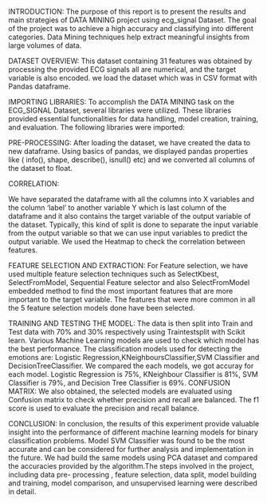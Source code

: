 INTRODUCTION:
The purpose of this report is to present the results and main strategies of DATA MINING project using ecg_signal Dataset. The goal of the project was to achieve a high accuracy and classifying into different categories. Data Mining techniques help extract meaningful insights from large volumes of data.

DATASET OVERVIEW:
This dataset containing 31 features was obtained by processing the provided ECG signals all are numerical, and the target variable is also encoded. we load the dataset which was in CSV format with Pandas dataframe.


IMPORTING LIBRARIES:
To accomplish the DATA MINING task on the ECG_SIGNAL Dataset, several libraries were utilized. These libraries provided essential functionalities for data handling, model creation, training, and evaluation. The following libraries were imported:

PRE-PROCESSING:
After loading the dataset, we have created the data to new dataframe. Using basics of pandas, we displayed pandas properties like ( info(), shape, describe(), isnull() etc) and we converted all columns of the dataset to float.


CORRELATION:
   
We have separated the dataframe with all the columns into X variables and the column ‘label’ to another variable Y which is last column of the dataframe and it also contains the target variable of the output variable of the dataset. Typically, this kind of split is done to separate the input variable from the output variable so that we can use input variables to predict the output variable. We used the Heatmap to check the correlation between features.

FEATURE SELECTION AND EXTRACTION:
For Feature selection, we have used multiple feature selection techniques such as SelectKbest, SelectFromModel, Sequential Feature selector and also SelectFromModel embedded method to find the most important features that are more important to the target variable. The features that were more common in all the 5 feature selection models done have been selected.




TRAINING AND TESTING THE MODEL:
The data is then split into Train and Test data with 70% and 30% respectively using Traintestsplit with Scikit learn. Various Machine Learning models are used to check which model has the best performance. The classification models used for detecting the emotions are: Logistic Regression,KNeighboursClassifier,SVM Classifier and DecisionTreeClassifier.
We compared the each models, we got accuray for each model. Logistic Regression is 75%, KNeighbour Classifier is 81%, SVM Classifier is 79%, and Decision Tree Classifier is 69%.
CONFUSION MATRIX:
We also obtained, the selected models are evaluated using Confusion matrix to check whether precision and recall are balanced. The f1 score is used to evaluate the precision and recall balance.



CONCLUSION:
In conclusion, the results of this experiment provide valuable insight into the performance of different machine learning models for binary classification problems. Model SVM Classifier was found to be the most accurate and can be considered for further analysis and implementation in the future. We had build the same models using PCA dataset and compared the accuracies provided by the algorithm.The steps involved in the project, including data pre- processing , feature selection, data split, model building and training, model comparison, and unsupervised learning were described in detail.
